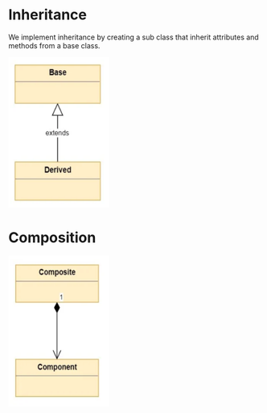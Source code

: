 # Inheritance

We implement inheritance by creating a sub class that inherit attributes and methods from a base class.

<img src="img/Inheritance.png" width="200" height ="300">







# Composition

<img src="img/Composition.png" width="200" height ="300">